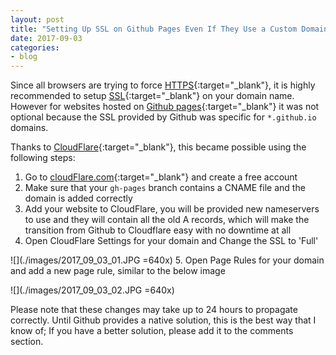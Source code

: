 ```yaml
---
layout: post
title: "Setting Up SSL on Github Pages Even If They Use a Custom Domain"
date: 2017-09-03
categories:
- blog
---
```


Since all browsers are trying to force [HTTPS](https://en.wikipedia.org/wiki/HTTPS){:target="_blank"}, it is highly recommended to setup [SSL](https://en.wikipedia.org/wiki/Transport_Layer_Security){:target="_blank"} on your domain name.
However for websites hosted on [Github pages](https://pages.github.com/){:target="_blank"} it was not optional because the SSL provided by Github was specific for `*.github.io` domains.  

Thanks to [CloudFlare](https://en.wikipedia.org/wiki/Cloudflare){:target="_blank"}, this became possible using the following steps:

1. Go to [cloudFlare.com](https://www.cloudflare.com/){:target="_blank"} and create a free account
2. Make sure that your `gh-pages` branch contains a CNAME file and the domain is added correctly
3. Add your website to CloudFlare, you will be provided new nameservers to use and they will contain all the old A records, which will make the transition from Github to Cloudflare easy with no downtime at all
4. Open CloudFlare Settings for your domain and Change the SSL to 'Full'  

![](./images/2017_09_03_01.JPG =640x)
5. Open Page Rules for your domain and add a new page rule, similar to the below image  

![](./images/2017_09_03_02.JPG =640x)  

Please note that these changes may take up to 24 hours to propagate correctly. Until Github provides a native solution, this is the best way that I know of; If you have a better solution, please add it to the comments section.
